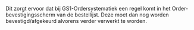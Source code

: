 Dit zorgt ervoor dat bij GS1-Ordersystematiek een regel komt in het Order-bevestigingsscherm van de bestellijst. Deze moet dan nog worden bevestigd/afgekeurd alvorens verder verwerkt te worden.
